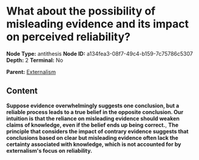 # What about the possibility of misleading evidence and its impact on perceived reliability?

**Node Type:** antithesis
**Node ID:** a134fea3-08f7-49c4-b159-7c75786c5307
**Depth:** 2
**Terminal:** No

**Parent:** [Externalism](externalism.md)

## Content

**Suppose evidence overwhelmingly suggests one conclusion, but a reliable process leads to a true belief in the opposite conclusion. Our intuition is that the reliance on misleading evidence should weaken claims of knowledge, even if the belief ends up being correct.**, **The principle that considers the impact of contrary evidence suggests that conclusions based on clear but misleading evidence often lack the certainty associated with knowledge, which is not accounted for by externalism's focus on reliability.**
